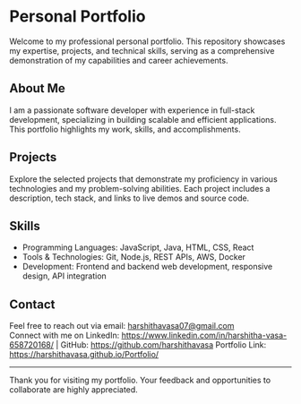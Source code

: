 # Personal Portfolio

Welcome to my professional personal portfolio. This repository showcases my expertise, projects, and technical skills, serving as a comprehensive demonstration of my capabilities and career achievements.

## About Me

I am a passionate software developer with experience in full-stack development, specializing in building scalable and efficient applications. This portfolio highlights my work, skills, and accomplishments.

## Projects

Explore the selected projects that demonstrate my proficiency in various technologies and my problem-solving abilities. Each project includes a description, tech stack, and links to live demos and source code.

## Skills

- Programming Languages: JavaScript, Java, HTML, CSS, React
- Tools & Technologies: Git, Node.js, REST APIs, AWS, Docker
- Development: Frontend and backend web development, responsive design, API integration

## Contact

Feel free to reach out via email: harshithavasa07@gmail.com  
Connect with me on LinkedIn: https://www.linkedin.com/in/harshitha-vasa-658720168/ | GitHub: https://github.com/harshithavasa
Portfolio Link: https://harshithavasa.github.io/Portfolio/

---

Thank you for visiting my portfolio. Your feedback and opportunities to collaborate are highly appreciated.
